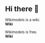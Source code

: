 <!--
  Use HTML markup when editing this README file, not Markdown! This is due
  to the <sup> HTML element below, and as such, Markdown cannot be used for
  this file. When editing this file, you better have some knowledge of
  HTML markup, else your changes will break this file.
-->
<sup>
<h1>Hi there 👋</h1>

Wikimodels is a wiki.
<br /><b>Wiki</b>

Wikimodels is free.
<br /><b>Wiki</b>


